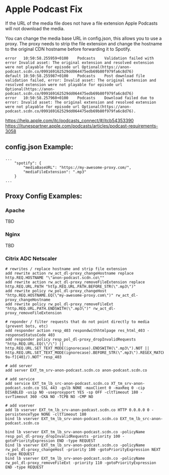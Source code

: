 # Apple Podcast Fix
If the URL of the media file does not have a file extension Apple Podcasts will not download the media.

You can change the media base URL in config.json, this allows you to use a proxy.
The proxy needs to strip the file extension and change the hostname to the original CDN hostname before forwarding it to Spotify.

```
error	10:50:58.255959+0100	Podcasts	Validation failed with error Invalid asset: The original extension and resolved extension were not playable for episode url Optional(https://anon-podcast.scdn.co/099169162529dd064475edb69b80f979fa6c8d76)
default	10:50:58.255987+0100	Podcasts	Post download file validation failed, error: Invalid asset: The original extension and resolved extension were not playable for episode url Optional(https://anon-podcast.scdn.co/099169162529dd064475edb69b80f979fa6c8d76)
error	10:50:58.257960+0100	Podcasts	Download failed due to error: Invalid asset: The original extension and resolved extension were not playable for episode url Optional(https://anon-podcast.scdn.co/099169162529dd064475edb69b80f979fa6c8d76).
```
https://help.apple.com/itc/podcasts_connect/#/itcb54353390
https://itunespartner.apple.com/podcasts/articles/podcast-requirements-3058


## config.json Example:
```
...
    "spotify": {
        "mediaBaseURL": "https://my-awesome-proxy.com/",
        "mediaFileExtension": ".mp3"
    }
...
```

## Proxy Config Examples:
### Apache
TBD

### Nginx
TBD

### Citrix ADC Netscaler
```
# rewrites / replace hostname and strip file extension
add rewrite action rw_act_dl-proxy_changeHostname replace http.REQ.HOSTNAME "\"anon-podcast.scdn.co\""
add rewrite action rw_act_dl-proxy_removeFileExtension replace http.REQ.URL.PATH "http.REQ.URL.PATH.BEFORE_STR(\".mp3\")"
add rewrite policy rw_pol_dl-proxy_changeHost "http.REQ.HOSTNAME.EQ(\"my-awesome-proxy.com\")" rw_act_dl-proxy_changeHostname
add rewrite policy rw_pol_dl-proxy_removeFileExt "http.REQ.URL.PATH.ENDSWITH(\".mp3\")" rw_act_dl-proxy_removeFileExtension

# reponder / filter requests that do not point directly to media (prevent bots, etc)
add responder action resp_403 respondwithhtmlpage res_html_403 -responseStatusCode 403
add responder policy resp_pol_dl-proxy_dropInvalidRequests "http.REQ.URL.EQ(\"/\") || http.REQ.URL.SET_TEXT_MODE(ignorecase).ENDSWITH(\".mp3\").NOT || http.REQ.URL.SET_TEXT_MODE(ignorecase).BEFORE_STR(\".mp3\").REGEX_MATCH(re/[0-9a-f]{40}/).NOT" resp_403

# add server
add server EXT_tm_srv-anon-podcast.scdn.co anon-podcast.scdn.co

# add service
add service EXT_tm_lb_src-anon-podcast.scdn.co XT_tm_srv-anon-podcast.scdn.co SSL 443 -gslb NONE -maxClient 0 -maxReq 0 -cip DISABLED -usip NO -useproxyport YES -sp OFF -cltTimeout 180 -svrTimeout 360 -CKA NO -TCPB NO -CMP NO

# add vserver
add lb vserver EXT_tm_lb_srv-anon-podcast.scdn.co HTTP 0.0.0.0 0 -persistenceType NONE -cltTimeout 180
bind lb vserver EXT_tm_lb_srv-anon-podcast.scdn.co EXT_tm_lb_src-anon-podcast.scdn.co

bind lb vserver EXT_tm_lb_srv-anon-podcast.scdn.co -policyName resp_pol_dl-proxy_dropInvalidRequests -priority 100 -gotoPriorityExpression END -type REQUEST
bind lb vserver EXT_tm_lb_srv-anon-podcast.scdn.co -policyName rw_pol_dl-proxy_changeHost -priority 100 -gotoPriorityExpression NEXT -type REQUEST
bind lb vserver EXT_tm_lb_srv-anon-podcast.scdn.co -policyName rw_pol_dl-proxy_removeFileExt -priority 110 -gotoPriorityExpression END -type REQUEST
```